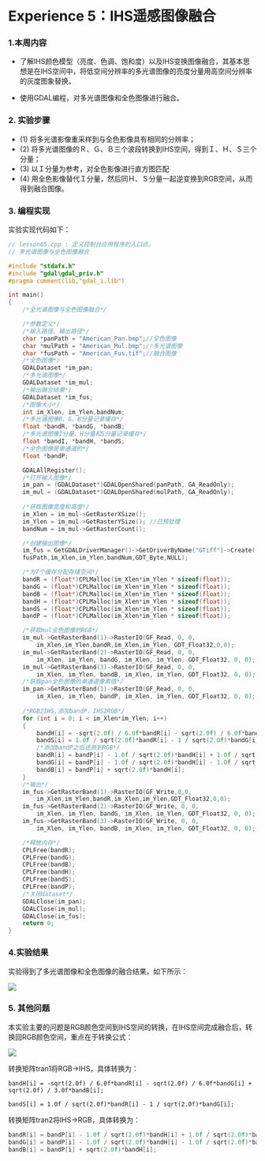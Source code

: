 # Experience 5：IHS遥感图像融合

### 1.本周内容

- 了解IHS颜色模型（亮度、色调、饱和度）以及IHS变换图像融合，其基本思想是在IHS空间中，将低空间分辨率的多光谱图像的亮度分量用高空间分辨率的灰度图象替换。 

- 使用GDAL编程，对多光谱图像和全色图像进行融合。

### 2. 实验步骤

- (1) 将多光谱影像重采样到与全色影像具有相同的分辨率；
- (2) 将多光谱图像的Ｒ、Ｇ、Ｂ三个波段转换到IHS空间，得到Ｉ、Ｈ、Ｓ三个分量；
- (3) 以Ｉ分量为参考，对全色影像进行直方图匹配
- (4) 用全色影像替代Ｉ分量，然后同Ｈ、Ｓ分量一起逆变换到RGB空间，从而得到融合图像。

### 3. 编程实现

实验实现代码如下：

```c++
// lesson05.cpp : 定义控制台应用程序的入口点。
// 多光谱图像与全色图像融合

#include "stdafx.h"
#include "gdal\gdal_priv.h"
#pragma comment(lib,"gdal_i.lib")

int main()
{
	/*全光谱图像与全色图像融合*/

	/*参数定义*/
	/*输入路径、输出路径*/
	char *panPath = "American_Pan.bmp";//全色图像
	char *mulPath = "American_Mul.bmp";//多光谱图像
	char *fusPath = "American_Fus.tif";//融合图像
	/*全色图像*/
	GDALDataset *im_pan;
	/*多光谱图像*/
	GDALDataset *im_mul;
	/*输出融合结果*/
	GDALDataset *im_fus;
	/*图像大小*/
	int im_Xlen, im_Ylen,bandNum;
	/*多光谱图像R、G、B分量记录缓存*/
	float *bandR, *bandG, *bandB;
	/*多光谱图像I分量、H分量和S分量记录缓存*/
	float *bandI, *bandH, *bandS;
	/*全色图像是单通道的*/
	float *bandP;

	GDALAllRegister();
	/*打开输入图像*/
	im_pan = (GDALDataset*)GDALOpenShared(panPath, GA_ReadOnly);
	im_mul = (GDALDataset*)GDALOpenShared(mulPath, GA_ReadOnly);
	
	/*获取图像宽度和高度*/
	im_Xlen = im_mul->GetRasterXSize();
	im_Ylen = im_mul->GetRasterYSize(); //已预处理
	bandNum = im_mul->GetRasterCount();

	/*创建输出图像*/
	im_fus = GetGDALDriverManager()->GetDriverByName("GTiff")->Create(
	fusPath,im_Xlen,im_Ylen,bandNum,GDT_Byte,NULL);

	/*为7个缓存分配存储空间*/
	bandR = (float*)CPLMalloc(im_Xlen*im_Ylen * sizeof(float));
	bandG = (float*)CPLMalloc(im_Xlen*im_Ylen * sizeof(float));
	bandB = (float*)CPLMalloc(im_Xlen*im_Ylen * sizeof(float));
	bandH = (float*)CPLMalloc(im_Xlen*im_Ylen * sizeof(float));
	bandS = (float*)CPLMalloc(im_Xlen*im_Ylen * sizeof(float));
	bandP = (float*)CPLMalloc(im_Xlen*im_Ylen * sizeof(float));

	/*获取mul全色图像的RGB*/
	im_mul->GetRasterBand(1)->RasterIO(GF_Read, 0, 0,
		im_Xlen,im_Ylen,bandR,im_Xlen,im_Ylen, GDT_Float32,0,0);
	im_mul->GetRasterBand(2)->RasterIO(GF_Read, 0, 0,
		im_Xlen, im_Ylen, bandG, im_Xlen, im_Ylen, GDT_Float32, 0, 0);
	im_mul->GetRasterBand(3)->RasterIO(GF_Read, 0, 0,
		im_Xlen, im_Ylen, bandB, im_Xlen, im_Ylen, GDT_Float32, 0, 0);
	/*获取pan全色图像的单通道像素值*/
	im_pan->GetRasterBand(1)->RasterIO(GF_Read, 0, 0,
		im_Xlen, im_Ylen, bandP, im_Xlen, im_Ylen, GDT_Float32, 0, 0);
	
	/*RGB2IHS,添加bandP，IHS2RGB*/
	for (int i = 0; i < im_Xlen*im_Ylen; i++)
	{
		bandH[i] = -sqrt(2.0f) / 6.0f*bandR[i] - sqrt(2.0f) / 6.0f*bandG[i] + sqrt(2.0f) / 3.0f*bandB[i];
		bandS[i] = 1.0f / sqrt(2.0f)*bandR[i] - 1 / sqrt(2.0f)*bandG[i];
		/*添加bandP之后还原到RGB*/
		bandR[i] = bandP[i] - 1.0f / sqrt(2.0f)*bandH[i] + 1.0f / sqrt(2.0f)*bandS[i];
		bandG[i] = bandP[i] - 1.0f / sqrt(2.0f)*bandH[i] - 1.0f / sqrt(2.0f)*bandS[i];
		bandB[i] = bandP[i] + sqrt(2.0f)*bandH[i];
	}
	/*输出*/
	im_fus->GetRasterBand(1)->RasterIO(GF_Write,0,0,
		im_Xlen,im_Ylen,bandR,im_Xlen,im_Ylen,GDT_Float32,0,0);
	im_fus->GetRasterBand(2)->RasterIO(GF_Write, 0, 0,
		im_Xlen, im_Ylen, bandG, im_Xlen, im_Ylen, GDT_Float32, 0, 0);
	im_fus->GetRasterBand(3)->RasterIO(GF_Write, 0, 0,
		im_Xlen, im_Ylen, bandB, im_Xlen, im_Ylen, GDT_Float32, 0, 0);

	/*释放内存*/
	CPLFree(bandR);
	CPLFree(bandG);
	CPLFree(bandB);
	CPLFree(bandH);
	CPLFree(bandS);
	CPLFree(bandP);
	/*关闭dataset*/
	GDALClose(im_pan);
	GDALClose(im_mul);
	GDALClose(im_fus);
    return 0;
}
```

### 4.实验结果

实验得到了多光谱图像和全色图像的融合结果，如下所示：

![](http://ww1.sinaimg.cn/large/00632YXjly1fxpa3apar4j30he0hdnl8.jpg)

### 5. 其他问题

本实验主要的问题是RGB颜色空间到IHS空间的转换，在IHS空间完成融合后，转换回RGB颜色空间，重点在于转换公式：

![](http://ww1.sinaimg.cn/large/00632YXjly1fxpa5xs6odj30hu07176c.jpg)

转换矩阵tran1将RGB->IHS，具体转换为：

`bandH[i] = -sqrt(2.0f) / 6.0f*bandR[i] - sqrt(2.0f) / 6.0f*bandG[i] + sqrt(2.0f) / 3.0f*bandB[i];`

`bandS[i] = 1.0f / sqrt(2.0f)*bandR[i] - 1 / sqrt(2.0f)*bandG[i];`

转换矩阵tran2将IHS->RGB，具体转换为：

```c++
bandR[i] = bandP[i] - 1.0f / sqrt(2.0f)*bandH[i] + 1.0f / sqrt(2.0f)*bandS[i];
bandG[i] = bandP[i] - 1.0f / sqrt(2.0f)*bandH[i] - 1.0f / sqrt(2.0f)*bandS[i];
bandB[i] = bandP[i] + sqrt(2.0f)*bandH[i];
```
